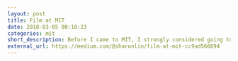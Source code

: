 ```yaml
---
layout: post
title: Film at MIT
date: 2018-03-05 00:18:23
categories: mit
short_description: Before I came to MIT, I strongly considered going to film school. 
external_url: https://medium.com/@sharonlin/film-at-mit-cc9ad566694
---
```

